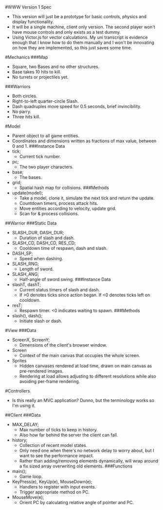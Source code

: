 #WWW Version 1 Spec
* This version will just be a prototype for basic controls, physics and display
functionality.
* It will be a single machine, client only version. The second player won't have mouse controls and only exists as a test dummy.
* Using Victor.js for vector calculations. My uni transcript is evidence enough that I know how to do them manually and I won't be innovating on how they are implemented, so this just saves some time.

#Mechanics
###Map
* Square, two Bases and no other structures.
* Base takes 10 hits to kill.
* No turrets or projectiles yet.

###Warriors
* Both circles.
* Right-to-left quarter-circle Slash.
* Dash quadruples move speed for 0.5 seconds, brief invincibility.
* No parry.
* Three hits kill.

#Model
* Parent object to all game entities.
* Coordinates and dimensions written as fractions of max value, between 0 and 1.
###Instance Data
* tick;
	* Current tick number.
* pc;
	* The two player characters.
* base;
	* The bases.
* grid;
	* Spatial hash map for collisions.
###Methods
 * update(model);
	* Take a model, clone it, simulate the next tick and return the update.
	* Countdown timers, process attack hits.
	* Move entities according to velocity, update grid.
	* Scan for & process collisions.

##Warrior
###Static Data
* SLASH_DUR, DASH_DUR;
	* Duration of slash and dash.
* SLASH_CD, DASH_CD, RES_CD;
	* Cooldown time of respawn, dash and slash.
* DASH_SP;
	* Speed when dashing.
* SLASH_RNG;
	* Length of sword.
* SLASH_ANG;
	* Half-angle of sword swing.
###Instance Data
* slashT, dashT;
	* Current status timers of slash and dash.
	* If >0 denotes ticks since action began. If <0 denotes ticks left on cooldown.
* resT;
	* Respawn timer. <0 indicates waiting to spawn.
###Methods
* slash(), dash();
	* Initiate slash or dash.

#View
###Data
* ScreenX, ScreenY;
	* Dimensions of the client's browser window.
* Screen
	* Context of the main canvas that occupies the whole screen.
* Sprites
	* Hidden canvases rendered at load time, drawn on main canvas as pre-rendered images.
	* Rendering at load allows adjusting to different resolutions while also avoiding per-frame rendering.

#Controllers
* Is this really an MVC application? Dunno, but the terminology works so I'm using it.

##Client
###Data
* MAX_DELAY;
	* Max number of ticks to keep in history.
	* Also how far behind the server the client can fall.
* history;
	* Collection of recent model states.
	* Only need one when there's no network delay to worry about, but I want to see the performance impact.
	* Rather than adding/removing elements dynamically, will wrap around a fix sized array overwriting old elements.
###Functions
* main();
	* Game loop.
* KeyPress(e), KeyUp(e), MouseDown(e);
	* Handlers to register with input events.
	* Trigger appropriate method on PC.
* MouseMove(e);
	* Orient PC by calculating relative angle of pointer and PC.